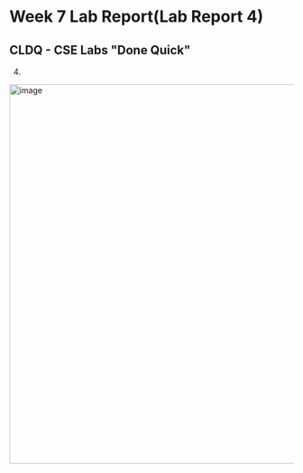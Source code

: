 # Week 7 Lab Report(Lab Report 4)
## CLDQ - CSE Labs "Done Quick"
4.
<img width="671" alt="image" src="https://user-images.githubusercontent.com/110417501/221388254-cb41c88a-4ae2-48c3-b04e-03189205ae0b.png">
